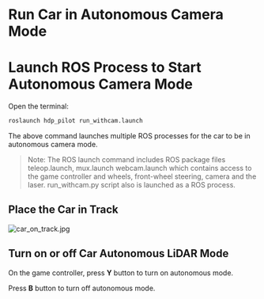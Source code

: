 # Run Car in Autonomous Camera Mode

# Launch ROS Process to Start Autonomous Camera Mode

Open the terminal:

~~~bash
roslaunch hdp_pilot run_withcam.launch
~~~

The above command launches multiple ROS processes for the car to be in
autonomous camera mode.

> Note: The ROS launch command includes ROS package files teleop.launch, mux.launch
webcam.launch which contains access to the game controller and wheels,
front-wheel steering, camera and the laser. run_withcam.py script also is
launched as a ROS process.

## Place the Car in Track

![car_on_track.jpg](../images/car_on_track.jpg)

## Turn on or off Car Autonomous LiDAR Mode

On the game controller, press **Y** button to turn on autonomous mode.

Press **B** button to turn off autonomous mode.
